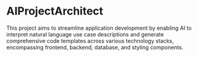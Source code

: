 # AIProjectArchitect
This project aims to streamline application development by enabling AI to interpret natural language use case descriptions and generate comprehensive code templates across various technology stacks, encompassing frontend, backend, database, and styling components.
